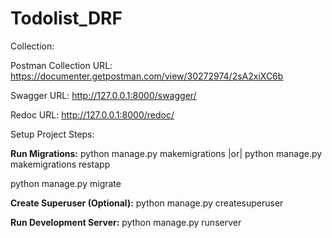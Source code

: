 


# Todolist_DRF

 Collection:
 
Postman Collection URL:  https://documenter.getpostman.com/view/30272974/2sA2xiXC6b

Swagger URL: http://127.0.0.1:8000/swagger/

Redoc URL: http://127.0.0.1:8000/redoc/



Setup Project Steps:

**Run Migrations:**
   python manage.py makemigrations |or| python manage.py makemigrations restapp
   
   python manage.py migrate

**Create Superuser (Optional):**
   python manage.py createsuperuser

**Run Development Server:**
   python manage.py runserver

